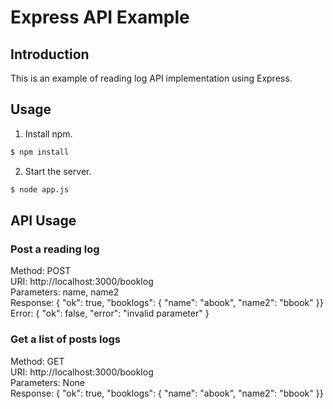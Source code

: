 
# Express API Example

## Introduction

This is an example of reading log API implementation using Express.

## Usage

1. Install npm.
```bash
$ npm install
```


2. Start the server.
```bash
$ node app.js
```

## API Usage

### Post a reading log

Method: POST  
URI: http://localhost:3000/booklog  
Parameters: name, name2  
Response: { "ok": true, "booklogs": { "name": "abook", "name2": "bbook" }}  
Error: { "ok": false, "error": "invalid parameter" }  

### Get a list of posts logs

Method: GET  
URI: http://localhost:3000/booklog  
Parameters: None  
Response: { "ok": true, "booklogs": { "name": "abook", "name2": "bbook" }}  
